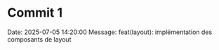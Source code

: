 # Commit 1

Date: 2025-07-05 14:20:00
Message: feat(layout): implémentation des composants de layout

